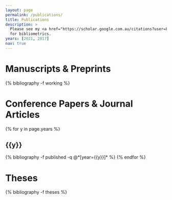 ```yaml
---
layout: page
permalink: /publications/
title: Publications
description: >
  Please see my <a href="https://scholar.google.com.au/citations?user=F7cVGr0AAAAJ" target="_blank">Google Scholar profile</a> 
  for bibliometrics.
years: [2021, 2017]
nav: true
---
```


<div class="publications">

<h1>Manuscripts & Preprints</h1>

{% bibliography -f working %}

<h1>Conference Papers & Journal Articles</h1>

{% for y in page.years %}
  <h2 class="year">{{y}}</h2>
  {% bibliography -f published -q @*[year={{y}}]* %}
{% endfor %}

<h1>Theses</h1>

{% bibliography -f theses %}

</div>